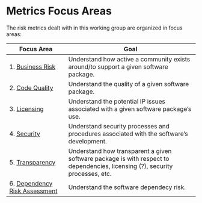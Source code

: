 # Metrics Focus Areas

The risk metrics dealt with in this working group are organized in focus areas:

| Focus Area | Goal |
| --- | --- |
|1. [Business Risk](business-risk) | Understand how active a community exists around/to support a given software package. |
|2. [Code Quality](code-quality) | Understand the quality of a given software package.|
|3. [Licensing](licensing) | Understand the potential IP issues associated with a given software package’s use.|
|4. [Security](security) | Understand security processes and procedures associated with the software’s development.|
|5. [Transparency](transparency) | Understand how transparent a given software package is with respect to dependencies, licensing (?), security processes, etc.|
|6. [Dependency Risk Assessment](dependency-risk-assessment) | Understand the software dependecy risk. |
